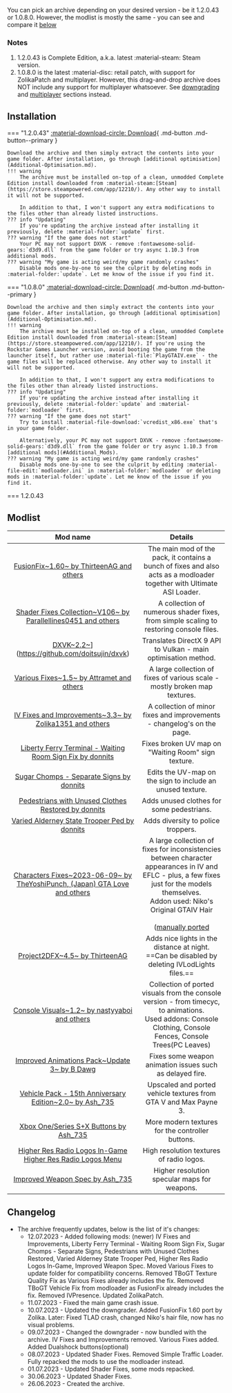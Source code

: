 You can pick an archive depending on your desired version - be it 1.2.0.43 or 1.0.8.0. However, the modlist is mostly the same - you can see and compare it [below](#modlist)

### Notes
1. 1.2.0.43 is Complete Edition, a.k.a. latest :material-steam: Steam version.
2. 1.0.8.0 is the latest :material-disc: retail patch, with support for ZolikaPatch and multiplayer. However, this drag-and-drop archive does NOT include any support for multiplayer whatsoever. See [downgrading](downgrading.md) and [multiplayer](multiplayer.md) sections instead.

## Installation

=== "1.2.0.43"
	[:material-download-circle: Download](https://drive.google.com/file/d/1eJ4cbVhJ4tnTGJByh_Lf4eS5SS2ShmHO/view){ .md-button .md-button--primary }

	Download the archive and then simply extract the contents into your game folder. After installation, go through [additional optimisation](Additional-Optimisation.md).
	!!! warning
		The archive must be installed on-top of a clean, unmodded Complete Edition install downloaded from :material-steam:[Steam](https://store.steampowered.com/app/12210/). Any other way to install it will not be supported.
		
		In addition to that, I won't support any extra modifications to the files other than already listed instructions.
	??? info "Updating"
		If you're updating the archive instead after installing it previously, delete :material-folder:`update` first.
	??? warning "If the game does not start"
		Your PC may not support DXVK - remove :fontawesome-solid-gears:`d3d9.dll` from the game folder or try async 1.10.3 from additional mods.
	??? warning "My game is acting weird/my game randomly crashes"
		Disable mods one-by-one to see the culprit by deleting mods in :material-folder:`update`. Let me know of the issue if you find it.
=== "1.0.8.0"
	[:material-download-circle: Download](https://drive.google.com/file/d/1O1qD8ocbJ_fnERTvvVzyw6_bsw-k_evo/view){ .md-button .md-button--primary }
	
	Download the archive and then simply extract the contents into your game folder. After installation, go through [additional optimisation](Additional-Optimisation.md).
	!!! warning
		The archive must be installed on-top of a clean, unmodded Complete Edition install downloaded from :material-steam:[Steam](https://store.steampowered.com/app/12210/). If you're using the Rockstar Games Launcher version, avoid booting the game from the launcher itself, but rather use :material-file:`PlayGTAIV.exe` - the game files will be replaced otherwise. Any other way to install it will not be supported.
		
		In addition to that, I won't support any extra modifications to the files other than already listed instructions.
	??? info "Updating"
		If you're updating the archive instead after installing it previously, delete :material-folder:`update` and :material-folder:`modloader` first.
	??? warning "If the game does not start"
		Try to install :material-file-download:`vcredist_x86.exe` that's in your game folder.

		Alternatively, your PC may not support DXVK - remove :fontawesome-solid-gears:`d3d9.dll` from the game folder or try async 1.10.3 from [additional mods](#Additional_Mods).
	??? warning "My game is acting weird/my game randomly crashes"
		Disable mods one-by-one to see the culprit by editing :material-file-edit:`modloader.ini` in :material-folder:`modloader` or deleting mods in :material-folder:`update`. Let me know of the issue if you find it.

=== 1.2.0.43
## Modlist
| Mod name | Details |
| :------: | :-----: |
| [FusionFix~1.60~ by ThirteenAG and others](https://github.com/ThirteenAG/GTAIV.EFLC.FusionFix/)| The main mod of the pack, it contains a bunch of fixes and also acts as a modloader together with Ultimate ASI Loader. |
| [Shader Fixes Collection~V106~ by Parallellines0451 and others](https://github.com/Parallellines0451/GTAIV.ShaderFixesCollection)| A collection of numerous shader fixes, from simple scaling to restoring console files. |
| [DXVK~2.2~](https://github.com/doitsujin/dxvk/graphs/contributors)](https://github.com/doitsujin/dxvk)| Translates DirectX 9 API to Vulkan - main optimisation method. |
| [Various Fixes~1.5~ by Attramet and others](https://gtaforums.com/topic/975211-various-fixes/)| A large collection of fixes of various scale - mostly broken map textures. |
| [IV Fixes and Improvements~3.3~ by Zolika1351 and others](https://gtaforums.com/topic/909155-iv-fixes-improvements/)| A collection of minor fixes and improvements - changelog's on the page. |
| [Liberty Ferry Terminal - Waiting Room Sign Fix by donnits](https://gtaforums.com/topic/974798-donnits-bakery/)| Fixes broken UV map on "Waiting Room" sign texture. |
| [Sugar Chomps - Separate Signs by donnits](https://gtaforums.com/topic/974798-donnits-bakery/)| Edits the UV-map on the sign to include an unused texture. |
| [Pedestrians with Unused Clothes Restored by donnits](https://gtaforums.com/topic/974798-donnits-bakery/)| Adds unused clothes for some pedestrians. |
| [Varied Alderney State Trooper Ped by donnits](https://gtaforums.com/topic/974798-donnits-bakery/)| Adds diversity to police troppers. |
| [Characters Fixes~2023-06-09~ by TheYoshiPunch, (Japan) GTA Love and others](https://gtaforums.com/topic/927583-grand-theft-auto-iv-and-episodes-from-liberty-city-characters-fixes/)| A large collection of fixes for inconsistencies between character appearances in IV and EFLC - plus, a few fixes just for the models themselves.<br>Addon used: Niko's Original GTAIV Hair</br> <br>([manually ported](https://drive.google.com/file/d/19LA4e31Ibux3QpXo2PxHsjGu1xROtTG9/view?usp=drive_link)</br> |
| [Project2DFX~4.5~ by ThirteenAG](https://github.com/ThirteenAG/III.VC.SA.IV.Project2DFX/releases/tag/gtaiv)| Adds nice lights in the distance at night. ==Can be disabled by deleting IVLodLights files.== |
| [Console Visuals~1.2~ by nastyyaboi and others](https://gtaforums.com/topic/989098-console-visuals-the-complete-edition)| Collection of ported visuals from the console version - from timecyc, to animations.<br>Used addons: Console Clothing, Console Fences, Console Trees(PC Leaves)</br> |
| [Improved Animations Pack~Update 3~ by B Dawg](https://gtaforums.com/topic/958625-improved-animations-pack/)| Fixes some weapon animation issues such as delayed fire. |
| [Vehicle Pack - 15th Anniversary Edition~2.0~ by Ash_735](https://gtaforums.com/topic/887527-ash_735s-workshop/page/5/#comment-1072121736)| Upscaled and ported vehicle textures from GTA V and Max Payne 3. |
| [Xbox One/Series S+X Buttons by Ash_735](https://gtaforums.com/topic/887527-ash_735s-workshop/page/4/#comment-1071669058)| More modern textures for the controller buttons. |
| [Higher Res Radio Logos In-Game](https://gtaforums.com/topic/887527-ash_735s-workshop/?do=findComment&comment=1071559765)<br>[Higher Res Radio Logos Menu](https://gtaforums.com/topic/887527-ash_735s-workshop/?do=findComment&comment=1071512871)</br>| High resolution textures of radio logos. |
| [Improved Weapon Spec by Ash_735](https://gtaforums.com/topic/887527-ash_735s-workshop/page/4/#comment-1071669058)| Higher resolution specular maps for weapons. |

## Changelog
- The archive frequently updates, below is the list of it's changes:
	* 12.07.2023 - Added following mods: (newer) IV Fixes and Improvements, Liberty Ferry Terminal - Waiting Room Sign Fix, Sugar Chomps - Separate Signs, Pedestrians with Unused Clothes Restored, Varied Alderney State Trooper Ped, Higher Res Radio Logos In-Game, Improved Weapon Spec. Moved Various Fixes to update folder for compatibility concerns. Removed TBoGT Texture Quality Fix as Various Fixes already includes the fix. Removed TBoGT Vehicle Fix from modloader as FusionFix already includes the fix. Removed IVPresence. Updated ZolikaPatch.
	* 11.07.2023 - Fixed the main game crash issue.
	* 10.07.2023 - Updated the downgrader. Added FusionFix 1.60 port by Zolika. Later: Fixed TLAD crash, changed Niko's hair file, now has no visual problems.
	* 09.07.2023 - Changed the downgrader - now bundled with the archive. IV Fixes and Improvements removed. Various Fixes added. Added Dualshock buttons(optional)
	* 08.07.2023 - Updated Shader Fixes. Removed Simple Traffic Loader. Fully repacked the mods to use the modloader instead.
	* 01.07.2023 - Updated Shader Fixes, some mods repacked.
	* 30.06.2023 - Updated Shader Fixes.
	* 26.06.2023 - Created the archive.